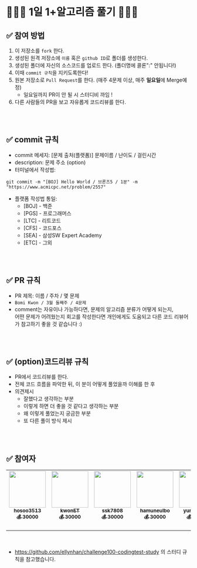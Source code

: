 
# 👩🏻‍💻 1일 1+알고리즘 풀기 👨🏻‍💻


## ✅ 참여 방법
1. 이 저장소를 `fork` 한다.
2. 생성된 원격 저장소에 `이름` 혹은 `github ID`로 폴더를 생성한다.
3. 생성된 폴더에 자신의 소스코드를 업로드 한다. (폴더명에 콜론":" 안됩니다!)
4. 이때 `commit 규칙`을 지키도록한다!
5. 원본 저장소로 `Pull Request`를 한다. (매주 4문제 이상, 매주 **일요일**에 Merge예정)
    -  일요일까지 PR이 안 될 시 스터디비 까임 !
6. 다른 사람들의 PR을 보고 자유롭게 코드리뷰를 한다.


<br />
<br />

## ✅ commit 규칙
- commit 메세지: [문제 출처(플랫폼)] 문제이름 / 난이도 / 걸린시간 
- description: 문제 주소 (option)
- 터미널에서 작성법: 
```
git commit -m "[BOJ] Hello World / 브론즈5 / 1분" -m "https://www.acmicpc.net/problem/2557"
```
- 플랫폼 작성법 통일: 
  * [BOJ] - 백준 
  * [PGS] - 프로그래머스
  * [LTC] - 리트코드
  * [CFS] - 코드포스
  * [SEA] - 삼성SW Expert Academy
  * [ETC] - 그외

<br />
<br />

## ✅ PR 규칙
- PR 제목: 이름 / 주차 / 몇 문제
-  ```Bomi Kwon / 3월 둘째주 / 4문제 ```
-  comment는 자유이나 가능하다면, 문제의 알고리즘 분류가 어떻게 되는지, <br> 어떤 문제가 어려웠는지 회고를 작성한다면 개인에게도 도움되고 다른 코드 리뷰어가 참고하기 좋을 것 같습니다 :)


<br />
<br />

## ✅ (option)코드리뷰 규칙
- PR에서 코드리뷰를 한다.
- 전체 코드 흐름을 파악한 뒤, 이 분이 어떻게 풀었을까 이해를 한 후 
- 의견제시
  -   잘했다고 생각하는 부분
  -   이렇게 하면 더 좋을 것 같다고 생각하는 부분
  -   왜 이렇게 풀었는지 궁금한 부분
  -   또 다른 풀이 방식 제시

<br />
<br />

## ✅ 참여자


<table>
<tr>
         <td align="center"><a href="https://github.com/hosoo3513"><img src="https://avatars.githubusercontent.com/u/91445593?v=4" width="100px;" alt=""/>         
         <br /><sub><b>hosoo3513</b><br></sub>
         <sub><b>💰 30000</b><br></sub>
         </a><br /></td>
         <td align="center"><a href="https://github.com/kwonET"><img src="https://avatars.githubusercontent.com/u/49463954?v=4" width="100px;" alt=""/>         
         <br /><sub><b>kwonET</b><br></sub>
         <sub><b>💰 30000</b><br></sub>
         </a><br /></td>
        <td align="center"><a href="https://github.com/ssk7808"><img src="https://avatars.githubusercontent.com/u/29878878?v=4" width="100px;" alt=""/>         
         <br /><sub><b>ssk7808</b><br></sub>
         <sub><b>💰 30000</b><br></sub>
         </a><br /></td>
        <td align="center"><a href="https://github.com/hamuneulbo"><img src="https://avatars.githubusercontent.com/u/93337126?v=4" width="100px;" alt=""/>         
         <br /><sub><b>hamuneulbo</b><br></sub>
         <sub><b>💰 30000</b><br></sub>
         </a><br /></td>
         <td align="center"><a href="https://github.com/yunjichoi37"><img src="https://avatars.githubusercontent.com/u/128466786?v=4" width="100px;" alt=""/>         
         <br /><sub><b>yunjichoi37</b><br></sub>
         <sub><b>💰 30000</b><br></sub>
         </a><br /></td>
         
</tr>
</table>


<br />

- https://github.com/ellynhan/challenge100-codingtest-study 의 스터디 규칙을 참고했습니다.
